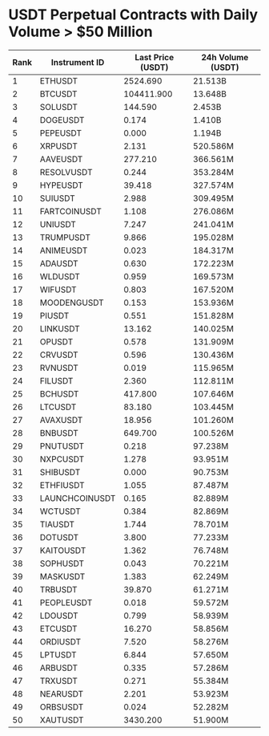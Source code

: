 # USDT Perpetual Contracts with Daily Volume > $50 Million

| Rank | Instrument ID | Last Price (USDT) | 24h Volume (USDT) |
|------|---------------|-------------------|-------------------|
| 1 | ETHUSDT | 2524.690 | 21.513B |
| 2 | BTCUSDT | 104411.900 | 13.648B |
| 3 | SOLUSDT | 144.590 | 2.453B |
| 4 | DOGEUSDT | 0.174 | 1.410B |
| 5 | PEPEUSDT | 0.000 | 1.194B |
| 6 | XRPUSDT | 2.131 | 520.586M |
| 7 | AAVEUSDT | 277.210 | 366.561M |
| 8 | RESOLVUSDT | 0.244 | 353.284M |
| 9 | HYPEUSDT | 39.418 | 327.574M |
| 10 | SUIUSDT | 2.988 | 309.495M |
| 11 | FARTCOINUSDT | 1.108 | 276.086M |
| 12 | UNIUSDT | 7.247 | 241.041M |
| 13 | TRUMPUSDT | 9.866 | 195.028M |
| 14 | ANIMEUSDT | 0.023 | 184.317M |
| 15 | ADAUSDT | 0.630 | 172.223M |
| 16 | WLDUSDT | 0.959 | 169.573M |
| 17 | WIFUSDT | 0.803 | 167.520M |
| 18 | MOODENGUSDT | 0.153 | 153.936M |
| 19 | PIUSDT | 0.551 | 151.828M |
| 20 | LINKUSDT | 13.162 | 140.025M |
| 21 | OPUSDT | 0.578 | 131.909M |
| 22 | CRVUSDT | 0.596 | 130.436M |
| 23 | RVNUSDT | 0.019 | 115.965M |
| 24 | FILUSDT | 2.360 | 112.811M |
| 25 | BCHUSDT | 417.800 | 107.646M |
| 26 | LTCUSDT | 83.180 | 103.445M |
| 27 | AVAXUSDT | 18.956 | 101.260M |
| 28 | BNBUSDT | 649.700 | 100.526M |
| 29 | PNUTUSDT | 0.218 | 97.238M |
| 30 | NXPCUSDT | 1.278 | 93.951M |
| 31 | SHIBUSDT | 0.000 | 90.753M |
| 32 | ETHFIUSDT | 1.055 | 87.487M |
| 33 | LAUNCHCOINUSDT | 0.165 | 82.889M |
| 34 | WCTUSDT | 0.384 | 82.869M |
| 35 | TIAUSDT | 1.744 | 78.701M |
| 36 | DOTUSDT | 3.800 | 77.233M |
| 37 | KAITOUSDT | 1.362 | 76.748M |
| 38 | SOPHUSDT | 0.043 | 70.221M |
| 39 | MASKUSDT | 1.383 | 62.249M |
| 40 | TRBUSDT | 39.870 | 61.271M |
| 41 | PEOPLEUSDT | 0.018 | 59.572M |
| 42 | LDOUSDT | 0.799 | 58.939M |
| 43 | ETCUSDT | 16.270 | 58.856M |
| 44 | ORDIUSDT | 7.520 | 58.276M |
| 45 | LPTUSDT | 6.844 | 57.650M |
| 46 | ARBUSDT | 0.335 | 57.286M |
| 47 | TRXUSDT | 0.271 | 55.384M |
| 48 | NEARUSDT | 2.201 | 53.923M |
| 49 | ORBSUSDT | 0.024 | 52.282M |
| 50 | XAUTUSDT | 3430.200 | 51.900M |
